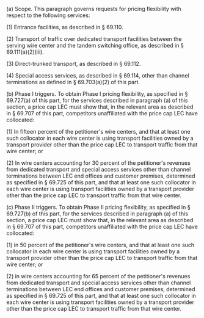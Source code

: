 (a) Scope. This paragraph governs requests for pricing flexibility with respect to the following services:

(1) Entrance facilities, as described in § 69.110.

(2) Transport of traffic over dedicated transport facilities between the serving wire center and the tandem switching office, as described in § 69.111(a)(2)(iii).

(3) Direct-trunked transport, as described in § 69.112.

(4) Special access services, as described in § 69.114, other than channel terminations as defined in § 69.703(a)(2) of this part.

(b) Phase I triggers. To obtain Phase I pricing flexibility, as specified in § 69.727(a) of this part, for the services described in paragraph (a) of this section, a price cap LEC must show that, in the relevant area as described in § 69.707 of this part, competitors unaffiliated with the price cap LEC have collocated:

(1) In fifteen percent of the petitioner's wire centers, and that at least one such collocator in each wire center is using transport facilities owned by a transport provider other than the price cap LEC to transport traffic from that wire center; or

(2) In wire centers accounting for 30 percent of the petitioner's revenues from dedicated transport and special access services other than channel terminations between LEC end offices and customer premises, determined as specified in § 69.725 of this part, and that at least one such collocator in each wire center is using transport facilities owned by a transport provider other than the price cap LEC to transport traffic from that wire center.
                                    

(c) Phase II triggers. To obtain Phase II pricing flexibility, as specified in § 69.727(b) of this part, for the services described in paragraph (a) of this section, a price cap LEC must show that, in the relevant area as described in § 69.707 of this part, competitors unaffiliated with the price cap LEC have collocated:

(1) in 50 percent of the petitioner's wire centers, and that at least one such collocator in each wire center is using transport facilities owned by a transport provider other than the price cap LEC to transport traffic from that wire center; or

(2) in wire centers accounting for 65 percent of the petitioner's revenues from dedicated transport and special access services other than channel terminations between LEC end offices and customer premises, determined as specified in § 69.725 of this part, and that at least one such collocator in each wire center is using transport facilities owned by a transport provider other than the price cap LEC to transport traffic from that wire center.

